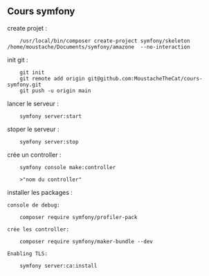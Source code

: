 ## Cours symfony


create projet :

        /usr/local/bin/composer create-project symfony/skeleton /home/moustache/Documents/symfony/amazone  --no-interaction
        
init git :         
        
        git init 
        git remote add origin git@github.com:MoustacheTheCat/cours-symfony.git
        git push -u origin main

lancer le serveur :

        symfony server:start

stoper le serveur :

        symfony server:stop

crée un controller :

        symfony console make:controller

        >"nom du controller"


installer les packages :

    console de debug:

        composer require symfony/profiler-pack 
    
    crée les controller:

        composer require symfony/maker-bundle --dev

    Enabling TLS:

        symfony server:ca:install